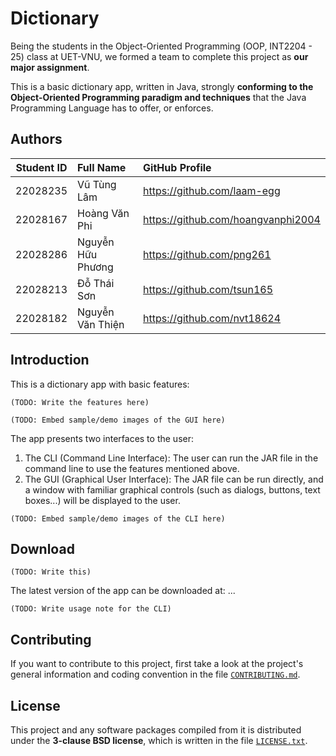 # Dictionary

Being the students in the Object-Oriented Programming
(OOP, INT2204 - 25) class at UET-VNU, we formed a team
to complete  this  project as **our major assignment**.

This is a basic dictionary app, written in Java,
strongly **conforming to the Object-Oriented Programming
paradigm and techniques** that the Java Programming
Language has to offer, or enforces.

## Authors

| Student ID | Full Name          | GitHub Profile                       |
|:----------:|:-------------------|:-------------------------------------|
|  22028235  | Vũ Tùng Lâm        | <https://github.com/laam-egg>        |
|  22028167  | Hoàng Văn Phi      | <https://github.com/hoangvanphi2004> |
|  22028286  | Nguyễn Hữu Phương  | <https://github.com/png261>          |
|  22028213  | Đỗ Thái Sơn        | <https://github.com/tsun165>         |
|  22028182  | Nguyễn Văn Thiện   | <https://github.com/nvt18624>        |

## Introduction

This is a dictionary app with basic features:

`(TODO: Write the features here)`

`(TODO: Embed sample/demo images of the GUI here)`

The app presents two interfaces to the user:
1. The CLI (Command Line Interface): The user can run
the JAR file in the command line to use the features
mentioned above.
2. The GUI (Graphical User Interface): The JAR file
can be run directly, and a window with familiar
graphical controls (such as dialogs, buttons, text
boxes...) will be displayed to the user.

`(TODO: Embed sample/demo images of the CLI here)`

## Download

`(TODO: Write this)`

The latest version of the app can be downloaded at: ...

`(TODO: Write usage note for the CLI)`

## Contributing

If you want to contribute to this project, first take
a look at the project's general information and coding
convention in the file [`CONTRIBUTING.md`](docs/CONTRIBUTING.md).

## License

This project and any software packages compiled from it
is distributed under the **3-clause BSD license**, which
is written in the file [`LICENSE.txt`](LICENSE.txt).
